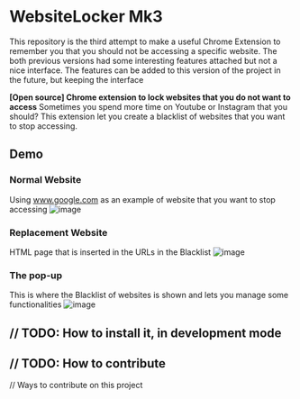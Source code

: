 # WebsiteLocker Mk3
This repository is the third attempt to make a useful Chrome Extension to remember you that you should not be accessing a specific website. The both previous versions had some interesting features attached but not a nice interface. The features can be added to this version of the project in the future, but keeping the interface

**[Open source] Chrome extension to lock websites that you do not want to access**
Sometimes you spend more time on Youtube or Instagram that you should?
This extension let you create a blacklist of websites that you want to stop accessing.

## Demo

### Normal Website
Using www.google.com as an example of website that you want to stop accessing
![image](https://user-images.githubusercontent.com/31491328/122989225-f0895380-d378-11eb-88f2-9b0843669675.png)

### Replacement Website
HTML page that is inserted in the URLs in the Blacklist
![image](https://user-images.githubusercontent.com/31491328/122989300-0565e700-d379-11eb-9a32-06f713ee9da6.png)

### The pop-up
This is where the Blacklist of websites is shown and lets you manage some functionalities
![image](https://user-images.githubusercontent.com/31491328/123003955-53371b00-d38a-11eb-98a7-7423dc07a6f5.png)

## // TODO: How to install it, in development mode

## // TODO: How to contribute
// Ways to contribute on this project
